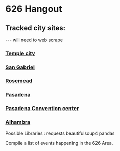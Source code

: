 # 626 Hangout

## Tracked city sites:
--- will need to web scrape
### [Temple city](https://www.ci.temple-city.ca.us/calendar.aspx?CID=23&Keywords=&startDate=&enddate=&)
### [San Gabriel](https://www.sangabrielcity.com/calendar.aspx?CID=0&Keywords=&startDate=&enddate=&)
### [Rosemead](https://www.cityofrosemead.org/contacts/city_communication/city_calendar)
### [Pasadena](https://www.cityofpasadena.net/events/month/?tribe_eventcategory%5B0%5D=257)
### [Pasadena Convention center](https://www.visitpasadena.com/convention-center/full-event-calendar/)
### [Alhambra](https://www.cityofalhambra.org/calendar.aspx?CID=14)
Possible Libraries :
    requests 
    beautifulsoup4 
    pandas

Compile a list of events happening in the 626 Area.